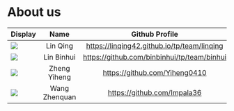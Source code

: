 # About us

Display | Name | Github Profile 
--------|:----:|:--------------:
![](https://via.placeholder.com/100.png?text=Photo) | Lin Qing | https://linqing42.github.io/tp/team/linqing
![](https://via.placeholder.com/100.png?text=Photo) | Lin Binhui | https://github.com/binbinhui/tp/team/binhui
![](https://via.placeholder.com/100.png?text=Photo) | Zheng Yiheng | https://github.com/Yiheng0410
![](https://avatars1.githubusercontent.com/u/44335297?s=460&u=4d8978954c388ade1b78f11adb4c99549c3276b5&v=4) | Wang Zhenquan | https://github.com/Impala36
